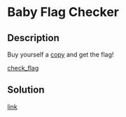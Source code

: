 # Baby Flag Checker

## Description

Buy yourself a [copy](https://computerengineeringforbabies.com/) and get the
flag!

[check_flag](materials/check_flag)

## Solution

[link](solution/README.md)
